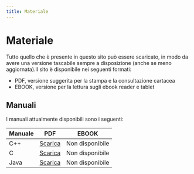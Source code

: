 ```yaml
---
title: Materiale
---
```


# Materiale

Tutto quello che è presente in questo sito può essere scaricato, in modo da avere una versione tascabile sempre a disposizione (anche se meno aggiornata).Il sito è disponibile nei seguenti formati:

- PDF, versione suggerita per la stampa e la consultazione cartacea
- EBOOK, versione per la lettura sugli ebook reader e tablet

## Manuali

I manuali attualmente disponibili sono i seguenti:

| Manuale | PDF                                                                                    | EBOOK           |
|---------|----------------------------------------------------------------------------------------|-----------------|
| C++     | [Scarica](https://github.com/Guray00/docusite/raw/main/export/output/manuale_cpp.pdf)  | Non disponibile |
| C       | [Scarica](https://github.com/Guray00/docusite/raw/main/export/output/manuale_c.pdf)    | Non disponibile |
| Java    | [Scarica](https://github.com/Guray00/docusite/raw/main/export/output/manuale_java.pdf) | Non disponibile |
